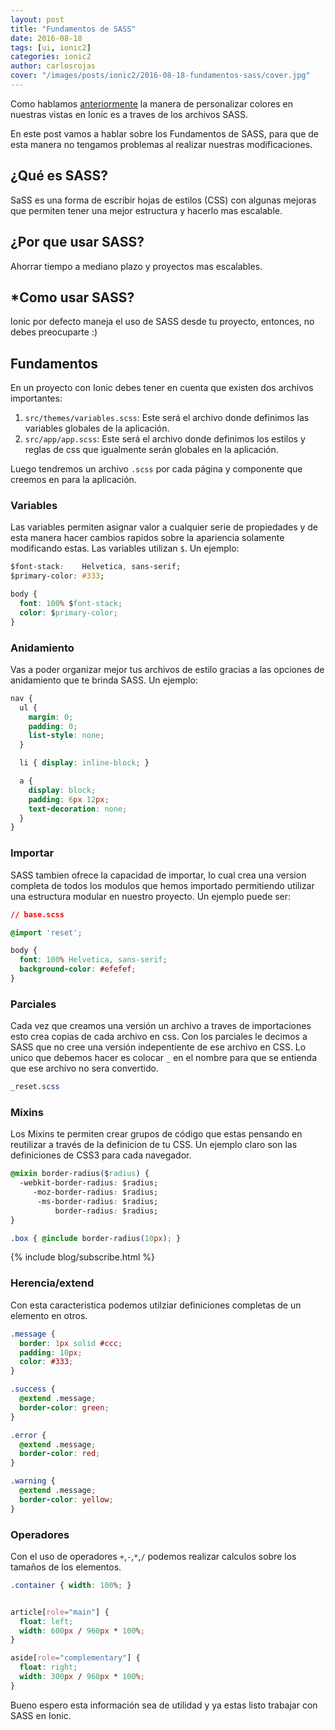 ```yaml
---
layout: post
title: "Fundamentos de SASS"
date: 2016-08-18
tags: [ui, ionic2]
categories: ionic2
author: carlosrojas
cover: "/images/posts/ionic2/2016-08-18-fundamentos-sass/cover.jpg"
---
```


<amp-img width="1024" height="512" layout="responsive" src="/images/posts/ionic2/2016-08-18-fundamentos-sass/cover.jpg"></amp-img>

Como hablamos [anteriormente](https://www.ion-book.com/blog/ionic2/custom-colors/) la manera de personalizar colores en nuestras vistas en Ionic es a traves de los archivos SASS.

En este post vamos a hablar sobre los Fundamentos de SASS, para que de esta manera no tengamos problemas al realizar nuestras modificaciones.

<div class="row">
  <div class="col col-100 col-md-50 col-lg-50">
    <amp-img width="427" height="320" layout="responsive" src="/images/posts/ionic2/2016-08-18-fundamentos-sass/logo.png" alt="sass"></amp-img>
  </div>
</div>

## ¿Qué es SASS?

SaSS es una forma de escribir hojas de estilos (CSS) con algunas mejoras que permiten tener una mejor estructura y hacerlo mas escalable.

## ¿Por que usar SASS?

Ahorrar tiempo a mediano plazo y proyectos mas escalables.

## *Como usar SASS?

Ionic por defecto maneja el uso de SASS desde tu proyecto, entonces, no debes preocuparte :)

## Fundamentos

En un proyecto con Ionic debes tener en cuenta que existen dos archivos importantes:
 
1. `src/themes/variables.scss`: Este será el archivo donde definimos las variables globales de la aplicación.
1. `src/app/app.scss`: Este será el archivo donde definimos los estilos y reglas de css que igualmente serán globales en la aplicación.
 
Luego tendremos un archivo `.scss` por cada página y componente que creemos en para la aplicación.

### Variables

Las variables permiten asignar valor a cualquier serie de propiedades y de esta manera hacer cambios rapidos sobre la apariencia solamente modificando
estas. Las variables utilizan `$`. Un ejemplo:

```css
$font-stack:    Helvetica, sans-serif;
$primary-color: #333;

body {
  font: 100% $font-stack;
  color: $primary-color;
}
```

### Anidamiento

Vas a poder organizar mejor tus archivos de estilo gracias a las opciones de anidamiento que te brinda SASS. Un ejemplo:

```css
nav {
  ul {
    margin: 0;
    padding: 0;
    list-style: none;
  }

  li { display: inline-block; }

  a {
    display: block;
    padding: 6px 12px;
    text-decoration: none;
  }
}
```

### Importar

SASS tambien ofrece la capacidad de importar, lo cual  crea una version completa de todos los modulos que hemos importado permitiendo utilizar una estructura modular en nuestro proyecto. Un ejemplo puede ser:

```css
// base.scss

@import 'reset';

body {
  font: 100% Helvetica, sans-serif;
  background-color: #efefef;
}
```

### Parciales

Cada vez que creamos una versión un archivo a traves de importaciones esto crea copias de cada archivo en css. Con los parciales le decimos a SASS que no cree una versión indepentiente de ese archivo en CSS.
Lo unico que debemos hacer es colocar `_` en el nombre para que se entienda que ese archivo no sera convertido.

```css
_reset.scss
```

### Mixins

Los Mixins te permiten crear grupos de código que estas pensando en reutilizar a través de la definicion de tu CSS. Un ejemplo claro son las definiciones de CSS3 para cada navegador.

```css
@mixin border-radius($radius) {
  -webkit-border-radius: $radius;
     -moz-border-radius: $radius;
      -ms-border-radius: $radius;
          border-radius: $radius;
}

.box { @include border-radius(10px); }
```

{% include blog/subscribe.html %}

### Herencia/extend

Con esta caracteristica podemos utilziar definiciones completas de un elemento en otros.

```css
.message {
  border: 1px solid #ccc;
  padding: 10px;
  color: #333;
}

.success {
  @extend .message;
  border-color: green;
}

.error {
  @extend .message;
  border-color: red;
}

.warning {
  @extend .message;
  border-color: yellow;
}
```

### Operadores

Con el uso de operadores `+`,`-`,`*`,`/` podemos realizar calculos sobre los tamaños de los elementos.

```css
.container { width: 100%; }


article[role="main"] {
  float: left;
  width: 600px / 960px * 100%;
}

aside[role="complementary"] {
  float: right;
  width: 300px / 960px * 100%;
}
```

Bueno espero esta información sea de utilidad y ya estas listo trabajar con SASS en Ionic.